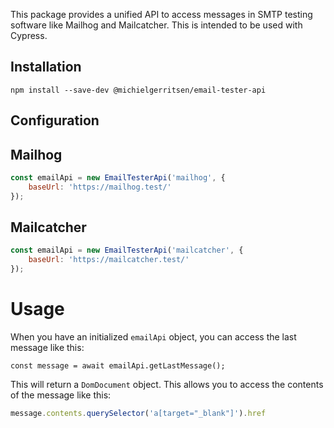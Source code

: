 This package provides a unified API to access messages in SMTP testing software like Mailhog and Mailcatcher. This is intended to be used with Cypress.

## Installation
```
npm install --save-dev @michielgerritsen/email-tester-api
```

## Configuration

## Mailhog
```js
const emailApi = new EmailTesterApi('mailhog', {
    baseUrl: 'https://mailhog.test/'
});
```

## Mailcatcher
```js
const emailApi = new EmailTesterApi('mailcatcher', {
    baseUrl: 'https://mailcatcher.test/'
});
```

# Usage

When you have an initialized `emailApi` object, you can access the last message like this:

```
const message = await emailApi.getLastMessage();
```

This will return a `DomDocument` object. This allows you to access the contents of the message like this:

```js
message.contents.querySelector('a[target="_blank"]').href
```
